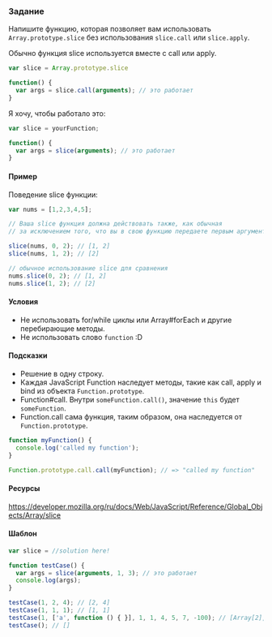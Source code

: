 ### Задание

Напишите функцию, которая позволяет вам использовать `Array.prototype.slice` без использования `slice.call` или `slice.apply`.

Обычно функция slice используется вместе с call или apply.

```js
var slice = Array.prototype.slice

function() {
  var args = slice.call(arguments); // это работает
}
```

Я хочу, чтобы работало это:

```js
var slice = yourFunction;

function() {
  var args = slice(arguments); // это работает
}
```

#### Пример

Поведение slice функции:

```js
var nums = [1,2,3,4,5];

// Ваша slice функция должна действовать также, как обычная 
// за исключением того, что вы в свою функцию передаете первым аргументом массив.

slice(nums, 0, 2); // [1, 2]
slice(nums, 1, 2); // [2]

// обычное использование slice для сравнения
nums.slice(0, 2); // [1, 2]
nums.slice(1, 2); // [2]
```

#### Условия

* Не использовать for/while циклы или Array#forEach и другие перебирающие методы.
* Не использовать слово `function` :D

#### Подсказки

* Решение в одну строку.
* Каждая JavaScript Function наследует методы, такие как call, apply и bind из объекта `Function.prototype`.
* Function#call. Внутри `someFunction.call()`, значение `this` будет `someFunction`.
* Function.call сама функция, таким образом, она наследуется от `Function.prototype`.
```js
function myFunction() {
  console.log('called my function');
}

Function.prototype.call.call(myFunction); // => "called my function"
```

#### Ресурсы
https://developer.mozilla.org/ru/docs/Web/JavaScript/Reference/Global_Objects/Array/slice

#### Шаблон

```js
var slice = //solution here!

function testCase() {
  var args = slice(arguments, 1, 3); // это работает
  console.log(args);
}

testCase(1, 2, 4); // [2, 4]
testCase(1, 1, 1); // [1, 1]
testCase(1, ['a', function () { }], 1, 1, 4, 5, 7, -100); // [Array[2], 1]
testCase(); // []
```
